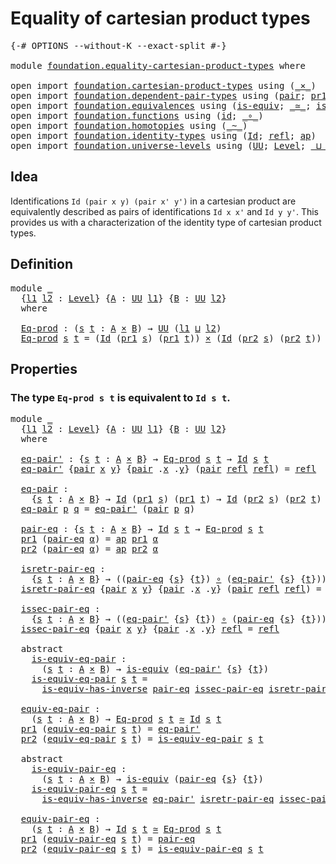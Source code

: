 # Equality of cartesian product types

<pre class="Agda"><a id="48" class="Symbol">{-#</a> <a id="52" class="Keyword">OPTIONS</a> <a id="60" class="Pragma">--without-K</a> <a id="72" class="Pragma">--exact-split</a> <a id="86" class="Symbol">#-}</a>

<a id="91" class="Keyword">module</a> <a id="98" href="foundation.equality-cartesian-product-types.html" class="Module">foundation.equality-cartesian-product-types</a> <a id="142" class="Keyword">where</a>

<a id="149" class="Keyword">open</a> <a id="154" class="Keyword">import</a> <a id="161" href="foundation.cartesian-product-types.html" class="Module">foundation.cartesian-product-types</a> <a id="196" class="Keyword">using</a> <a id="202" class="Symbol">(</a><a id="203" href="foundation-core.cartesian-product-types.html#577" class="Function Operator">_×_</a><a id="206" class="Symbol">)</a>
<a id="208" class="Keyword">open</a> <a id="213" class="Keyword">import</a> <a id="220" href="foundation.dependent-pair-types.html" class="Module">foundation.dependent-pair-types</a> <a id="252" class="Keyword">using</a> <a id="258" class="Symbol">(</a><a id="259" href="foundation-core.dependent-pair-types.html#575" class="InductiveConstructor">pair</a><a id="263" class="Symbol">;</a> <a id="265" href="foundation-core.dependent-pair-types.html#592" class="Field">pr1</a><a id="268" class="Symbol">;</a> <a id="270" href="foundation-core.dependent-pair-types.html#604" class="Field">pr2</a><a id="273" class="Symbol">)</a>
<a id="275" class="Keyword">open</a> <a id="280" class="Keyword">import</a> <a id="287" href="foundation.equivalences.html" class="Module">foundation.equivalences</a> <a id="311" class="Keyword">using</a> <a id="317" class="Symbol">(</a><a id="318" href="foundation-core.equivalences.html#1542" class="Function">is-equiv</a><a id="326" class="Symbol">;</a> <a id="328" href="foundation-core.equivalences.html#1607" class="Function Operator">_≃_</a><a id="331" class="Symbol">;</a> <a id="333" href="foundation-core.equivalences.html#2999" class="Function">is-equiv-has-inverse</a><a id="353" class="Symbol">)</a>
<a id="355" class="Keyword">open</a> <a id="360" class="Keyword">import</a> <a id="367" href="foundation.functions.html" class="Module">foundation.functions</a> <a id="388" class="Keyword">using</a> <a id="394" class="Symbol">(</a><a id="395" href="foundation-core.functions.html#309" class="Function">id</a><a id="397" class="Symbol">;</a> <a id="399" href="foundation-core.functions.html#407" class="Function Operator">_∘_</a><a id="402" class="Symbol">)</a>
<a id="404" class="Keyword">open</a> <a id="409" class="Keyword">import</a> <a id="416" href="foundation.homotopies.html" class="Module">foundation.homotopies</a> <a id="438" class="Keyword">using</a> <a id="444" class="Symbol">(</a><a id="445" href="foundation-core.homotopies.html#467" class="Function Operator">_~_</a><a id="448" class="Symbol">)</a>
<a id="450" class="Keyword">open</a> <a id="455" class="Keyword">import</a> <a id="462" href="foundation.identity-types.html" class="Module">foundation.identity-types</a> <a id="488" class="Keyword">using</a> <a id="494" class="Symbol">(</a><a id="495" href="foundation-core.identity-types.html#641" class="Datatype">Id</a><a id="497" class="Symbol">;</a> <a id="499" href="foundation-core.identity-types.html#694" class="InductiveConstructor">refl</a><a id="503" class="Symbol">;</a> <a id="505" href="foundation-core.identity-types.html#2853" class="Function">ap</a><a id="507" class="Symbol">)</a>
<a id="509" class="Keyword">open</a> <a id="514" class="Keyword">import</a> <a id="521" href="foundation.universe-levels.html" class="Module">foundation.universe-levels</a> <a id="548" class="Keyword">using</a> <a id="554" class="Symbol">(</a><a id="555" href="foundation-core.universe-levels.html#222" class="Primitive">UU</a><a id="557" class="Symbol">;</a> <a id="559" href="Agda.Primitive.html#597" class="Postulate">Level</a><a id="564" class="Symbol">;</a> <a id="566" href="Agda.Primitive.html#810" class="Primitive Operator">_⊔_</a><a id="569" class="Symbol">)</a>
</pre>
## Idea

Identifications `Id (pair x y) (pair x' y')` in a cartesian product are equivalently described as pairs of identifications `Id x x'` and `Id y y'`. This provides us with a characterization of the identity type of cartesian product types.

## Definition

<pre class="Agda"><a id="847" class="Keyword">module</a> <a id="854" href="foundation.equality-cartesian-product-types.html#854" class="Module">_</a>
  <a id="858" class="Symbol">{</a><a id="859" href="foundation.equality-cartesian-product-types.html#859" class="Bound">l1</a> <a id="862" href="foundation.equality-cartesian-product-types.html#862" class="Bound">l2</a> <a id="865" class="Symbol">:</a> <a id="867" href="Agda.Primitive.html#597" class="Postulate">Level</a><a id="872" class="Symbol">}</a> <a id="874" class="Symbol">{</a><a id="875" href="foundation.equality-cartesian-product-types.html#875" class="Bound">A</a> <a id="877" class="Symbol">:</a> <a id="879" href="foundation-core.universe-levels.html#222" class="Primitive">UU</a> <a id="882" href="foundation.equality-cartesian-product-types.html#859" class="Bound">l1</a><a id="884" class="Symbol">}</a> <a id="886" class="Symbol">{</a><a id="887" href="foundation.equality-cartesian-product-types.html#887" class="Bound">B</a> <a id="889" class="Symbol">:</a> <a id="891" href="foundation-core.universe-levels.html#222" class="Primitive">UU</a> <a id="894" href="foundation.equality-cartesian-product-types.html#862" class="Bound">l2</a><a id="896" class="Symbol">}</a>
  <a id="900" class="Keyword">where</a>
  
  <a id="911" href="foundation.equality-cartesian-product-types.html#911" class="Function">Eq-prod</a> <a id="919" class="Symbol">:</a> <a id="921" class="Symbol">(</a><a id="922" href="foundation.equality-cartesian-product-types.html#922" class="Bound">s</a> <a id="924" href="foundation.equality-cartesian-product-types.html#924" class="Bound">t</a> <a id="926" class="Symbol">:</a> <a id="928" href="foundation.equality-cartesian-product-types.html#875" class="Bound">A</a> <a id="930" href="foundation-core.cartesian-product-types.html#577" class="Function Operator">×</a> <a id="932" href="foundation.equality-cartesian-product-types.html#887" class="Bound">B</a><a id="933" class="Symbol">)</a> <a id="935" class="Symbol">→</a> <a id="937" href="foundation-core.universe-levels.html#222" class="Primitive">UU</a> <a id="940" class="Symbol">(</a><a id="941" href="foundation.equality-cartesian-product-types.html#859" class="Bound">l1</a> <a id="944" href="Agda.Primitive.html#810" class="Primitive Operator">⊔</a> <a id="946" href="foundation.equality-cartesian-product-types.html#862" class="Bound">l2</a><a id="948" class="Symbol">)</a>
  <a id="952" href="foundation.equality-cartesian-product-types.html#911" class="Function">Eq-prod</a> <a id="960" href="foundation.equality-cartesian-product-types.html#960" class="Bound">s</a> <a id="962" href="foundation.equality-cartesian-product-types.html#962" class="Bound">t</a> <a id="964" class="Symbol">=</a> <a id="966" class="Symbol">(</a><a id="967" href="foundation-core.identity-types.html#641" class="Datatype">Id</a> <a id="970" class="Symbol">(</a><a id="971" href="foundation-core.dependent-pair-types.html#592" class="Field">pr1</a> <a id="975" href="foundation.equality-cartesian-product-types.html#960" class="Bound">s</a><a id="976" class="Symbol">)</a> <a id="978" class="Symbol">(</a><a id="979" href="foundation-core.dependent-pair-types.html#592" class="Field">pr1</a> <a id="983" href="foundation.equality-cartesian-product-types.html#962" class="Bound">t</a><a id="984" class="Symbol">))</a> <a id="987" href="foundation-core.cartesian-product-types.html#577" class="Function Operator">×</a> <a id="989" class="Symbol">(</a><a id="990" href="foundation-core.identity-types.html#641" class="Datatype">Id</a> <a id="993" class="Symbol">(</a><a id="994" href="foundation-core.dependent-pair-types.html#604" class="Field">pr2</a> <a id="998" href="foundation.equality-cartesian-product-types.html#960" class="Bound">s</a><a id="999" class="Symbol">)</a> <a id="1001" class="Symbol">(</a><a id="1002" href="foundation-core.dependent-pair-types.html#604" class="Field">pr2</a> <a id="1006" href="foundation.equality-cartesian-product-types.html#962" class="Bound">t</a><a id="1007" class="Symbol">))</a>
</pre>
## Properties

### The type `Eq-prod s t` is equivalent to `Id s t`.

<pre class="Agda"><a id="1093" class="Keyword">module</a> <a id="1100" href="foundation.equality-cartesian-product-types.html#1100" class="Module">_</a>
  <a id="1104" class="Symbol">{</a><a id="1105" href="foundation.equality-cartesian-product-types.html#1105" class="Bound">l1</a> <a id="1108" href="foundation.equality-cartesian-product-types.html#1108" class="Bound">l2</a> <a id="1111" class="Symbol">:</a> <a id="1113" href="Agda.Primitive.html#597" class="Postulate">Level</a><a id="1118" class="Symbol">}</a> <a id="1120" class="Symbol">{</a><a id="1121" href="foundation.equality-cartesian-product-types.html#1121" class="Bound">A</a> <a id="1123" class="Symbol">:</a> <a id="1125" href="foundation-core.universe-levels.html#222" class="Primitive">UU</a> <a id="1128" href="foundation.equality-cartesian-product-types.html#1105" class="Bound">l1</a><a id="1130" class="Symbol">}</a> <a id="1132" class="Symbol">{</a><a id="1133" href="foundation.equality-cartesian-product-types.html#1133" class="Bound">B</a> <a id="1135" class="Symbol">:</a> <a id="1137" href="foundation-core.universe-levels.html#222" class="Primitive">UU</a> <a id="1140" href="foundation.equality-cartesian-product-types.html#1108" class="Bound">l2</a><a id="1142" class="Symbol">}</a>
  <a id="1146" class="Keyword">where</a>
  
  <a id="1157" href="foundation.equality-cartesian-product-types.html#1157" class="Function">eq-pair&#39;</a> <a id="1166" class="Symbol">:</a> <a id="1168" class="Symbol">{</a><a id="1169" href="foundation.equality-cartesian-product-types.html#1169" class="Bound">s</a> <a id="1171" href="foundation.equality-cartesian-product-types.html#1171" class="Bound">t</a> <a id="1173" class="Symbol">:</a> <a id="1175" href="foundation.equality-cartesian-product-types.html#1121" class="Bound">A</a> <a id="1177" href="foundation-core.cartesian-product-types.html#577" class="Function Operator">×</a> <a id="1179" href="foundation.equality-cartesian-product-types.html#1133" class="Bound">B</a><a id="1180" class="Symbol">}</a> <a id="1182" class="Symbol">→</a> <a id="1184" href="foundation.equality-cartesian-product-types.html#911" class="Function">Eq-prod</a> <a id="1192" href="foundation.equality-cartesian-product-types.html#1169" class="Bound">s</a> <a id="1194" href="foundation.equality-cartesian-product-types.html#1171" class="Bound">t</a> <a id="1196" class="Symbol">→</a> <a id="1198" href="foundation-core.identity-types.html#641" class="Datatype">Id</a> <a id="1201" href="foundation.equality-cartesian-product-types.html#1169" class="Bound">s</a> <a id="1203" href="foundation.equality-cartesian-product-types.html#1171" class="Bound">t</a>
  <a id="1207" href="foundation.equality-cartesian-product-types.html#1157" class="Function">eq-pair&#39;</a> <a id="1216" class="Symbol">{</a><a id="1217" href="foundation-core.dependent-pair-types.html#575" class="InductiveConstructor">pair</a> <a id="1222" href="foundation.equality-cartesian-product-types.html#1222" class="Bound">x</a> <a id="1224" href="foundation.equality-cartesian-product-types.html#1224" class="Bound">y</a><a id="1225" class="Symbol">}</a> <a id="1227" class="Symbol">{</a><a id="1228" href="foundation-core.dependent-pair-types.html#575" class="InductiveConstructor">pair</a> <a id="1233" class="DottedPattern Symbol">.</a><a id="1234" href="foundation.equality-cartesian-product-types.html#1222" class="DottedPattern Bound">x</a> <a id="1236" class="DottedPattern Symbol">.</a><a id="1237" href="foundation.equality-cartesian-product-types.html#1224" class="DottedPattern Bound">y</a><a id="1238" class="Symbol">}</a> <a id="1240" class="Symbol">(</a><a id="1241" href="foundation-core.dependent-pair-types.html#575" class="InductiveConstructor">pair</a> <a id="1246" href="foundation-core.identity-types.html#694" class="InductiveConstructor">refl</a> <a id="1251" href="foundation-core.identity-types.html#694" class="InductiveConstructor">refl</a><a id="1255" class="Symbol">)</a> <a id="1257" class="Symbol">=</a> <a id="1259" href="foundation-core.identity-types.html#694" class="InductiveConstructor">refl</a>

  <a id="1267" href="foundation.equality-cartesian-product-types.html#1267" class="Function">eq-pair</a> <a id="1275" class="Symbol">:</a>
    <a id="1281" class="Symbol">{</a><a id="1282" href="foundation.equality-cartesian-product-types.html#1282" class="Bound">s</a> <a id="1284" href="foundation.equality-cartesian-product-types.html#1284" class="Bound">t</a> <a id="1286" class="Symbol">:</a> <a id="1288" href="foundation.equality-cartesian-product-types.html#1121" class="Bound">A</a> <a id="1290" href="foundation-core.cartesian-product-types.html#577" class="Function Operator">×</a> <a id="1292" href="foundation.equality-cartesian-product-types.html#1133" class="Bound">B</a><a id="1293" class="Symbol">}</a> <a id="1295" class="Symbol">→</a> <a id="1297" href="foundation-core.identity-types.html#641" class="Datatype">Id</a> <a id="1300" class="Symbol">(</a><a id="1301" href="foundation-core.dependent-pair-types.html#592" class="Field">pr1</a> <a id="1305" href="foundation.equality-cartesian-product-types.html#1282" class="Bound">s</a><a id="1306" class="Symbol">)</a> <a id="1308" class="Symbol">(</a><a id="1309" href="foundation-core.dependent-pair-types.html#592" class="Field">pr1</a> <a id="1313" href="foundation.equality-cartesian-product-types.html#1284" class="Bound">t</a><a id="1314" class="Symbol">)</a> <a id="1316" class="Symbol">→</a> <a id="1318" href="foundation-core.identity-types.html#641" class="Datatype">Id</a> <a id="1321" class="Symbol">(</a><a id="1322" href="foundation-core.dependent-pair-types.html#604" class="Field">pr2</a> <a id="1326" href="foundation.equality-cartesian-product-types.html#1282" class="Bound">s</a><a id="1327" class="Symbol">)</a> <a id="1329" class="Symbol">(</a><a id="1330" href="foundation-core.dependent-pair-types.html#604" class="Field">pr2</a> <a id="1334" href="foundation.equality-cartesian-product-types.html#1284" class="Bound">t</a><a id="1335" class="Symbol">)</a> <a id="1337" class="Symbol">→</a> <a id="1339" href="foundation-core.identity-types.html#641" class="Datatype">Id</a> <a id="1342" href="foundation.equality-cartesian-product-types.html#1282" class="Bound">s</a> <a id="1344" href="foundation.equality-cartesian-product-types.html#1284" class="Bound">t</a>
  <a id="1348" href="foundation.equality-cartesian-product-types.html#1267" class="Function">eq-pair</a> <a id="1356" href="foundation.equality-cartesian-product-types.html#1356" class="Bound">p</a> <a id="1358" href="foundation.equality-cartesian-product-types.html#1358" class="Bound">q</a> <a id="1360" class="Symbol">=</a> <a id="1362" href="foundation.equality-cartesian-product-types.html#1157" class="Function">eq-pair&#39;</a> <a id="1371" class="Symbol">(</a><a id="1372" href="foundation-core.dependent-pair-types.html#575" class="InductiveConstructor">pair</a> <a id="1377" href="foundation.equality-cartesian-product-types.html#1356" class="Bound">p</a> <a id="1379" href="foundation.equality-cartesian-product-types.html#1358" class="Bound">q</a><a id="1380" class="Symbol">)</a>

  <a id="1385" href="foundation.equality-cartesian-product-types.html#1385" class="Function">pair-eq</a> <a id="1393" class="Symbol">:</a> <a id="1395" class="Symbol">{</a><a id="1396" href="foundation.equality-cartesian-product-types.html#1396" class="Bound">s</a> <a id="1398" href="foundation.equality-cartesian-product-types.html#1398" class="Bound">t</a> <a id="1400" class="Symbol">:</a> <a id="1402" href="foundation.equality-cartesian-product-types.html#1121" class="Bound">A</a> <a id="1404" href="foundation-core.cartesian-product-types.html#577" class="Function Operator">×</a> <a id="1406" href="foundation.equality-cartesian-product-types.html#1133" class="Bound">B</a><a id="1407" class="Symbol">}</a> <a id="1409" class="Symbol">→</a> <a id="1411" href="foundation-core.identity-types.html#641" class="Datatype">Id</a> <a id="1414" href="foundation.equality-cartesian-product-types.html#1396" class="Bound">s</a> <a id="1416" href="foundation.equality-cartesian-product-types.html#1398" class="Bound">t</a> <a id="1418" class="Symbol">→</a> <a id="1420" href="foundation.equality-cartesian-product-types.html#911" class="Function">Eq-prod</a> <a id="1428" href="foundation.equality-cartesian-product-types.html#1396" class="Bound">s</a> <a id="1430" href="foundation.equality-cartesian-product-types.html#1398" class="Bound">t</a>
  <a id="1434" href="foundation-core.dependent-pair-types.html#592" class="Field">pr1</a> <a id="1438" class="Symbol">(</a><a id="1439" href="foundation.equality-cartesian-product-types.html#1385" class="Function">pair-eq</a> <a id="1447" href="foundation.equality-cartesian-product-types.html#1447" class="Bound">α</a><a id="1448" class="Symbol">)</a> <a id="1450" class="Symbol">=</a> <a id="1452" href="foundation-core.identity-types.html#2853" class="Function">ap</a> <a id="1455" href="foundation-core.dependent-pair-types.html#592" class="Field">pr1</a> <a id="1459" href="foundation.equality-cartesian-product-types.html#1447" class="Bound">α</a>
  <a id="1463" href="foundation-core.dependent-pair-types.html#604" class="Field">pr2</a> <a id="1467" class="Symbol">(</a><a id="1468" href="foundation.equality-cartesian-product-types.html#1385" class="Function">pair-eq</a> <a id="1476" href="foundation.equality-cartesian-product-types.html#1476" class="Bound">α</a><a id="1477" class="Symbol">)</a> <a id="1479" class="Symbol">=</a> <a id="1481" href="foundation-core.identity-types.html#2853" class="Function">ap</a> <a id="1484" href="foundation-core.dependent-pair-types.html#604" class="Field">pr2</a> <a id="1488" href="foundation.equality-cartesian-product-types.html#1476" class="Bound">α</a>

  <a id="1493" href="foundation.equality-cartesian-product-types.html#1493" class="Function">isretr-pair-eq</a> <a id="1508" class="Symbol">:</a>
    <a id="1514" class="Symbol">{</a><a id="1515" href="foundation.equality-cartesian-product-types.html#1515" class="Bound">s</a> <a id="1517" href="foundation.equality-cartesian-product-types.html#1517" class="Bound">t</a> <a id="1519" class="Symbol">:</a> <a id="1521" href="foundation.equality-cartesian-product-types.html#1121" class="Bound">A</a> <a id="1523" href="foundation-core.cartesian-product-types.html#577" class="Function Operator">×</a> <a id="1525" href="foundation.equality-cartesian-product-types.html#1133" class="Bound">B</a><a id="1526" class="Symbol">}</a> <a id="1528" class="Symbol">→</a> <a id="1530" class="Symbol">((</a><a id="1532" href="foundation.equality-cartesian-product-types.html#1385" class="Function">pair-eq</a> <a id="1540" class="Symbol">{</a><a id="1541" href="foundation.equality-cartesian-product-types.html#1515" class="Bound">s</a><a id="1542" class="Symbol">}</a> <a id="1544" class="Symbol">{</a><a id="1545" href="foundation.equality-cartesian-product-types.html#1517" class="Bound">t</a><a id="1546" class="Symbol">})</a> <a id="1549" href="foundation-core.functions.html#407" class="Function Operator">∘</a> <a id="1551" class="Symbol">(</a><a id="1552" href="foundation.equality-cartesian-product-types.html#1157" class="Function">eq-pair&#39;</a> <a id="1561" class="Symbol">{</a><a id="1562" href="foundation.equality-cartesian-product-types.html#1515" class="Bound">s</a><a id="1563" class="Symbol">}</a> <a id="1565" class="Symbol">{</a><a id="1566" href="foundation.equality-cartesian-product-types.html#1517" class="Bound">t</a><a id="1567" class="Symbol">}))</a> <a id="1571" href="foundation-core.homotopies.html#467" class="Function Operator">~</a> <a id="1573" href="foundation-core.functions.html#309" class="Function">id</a>
  <a id="1578" href="foundation.equality-cartesian-product-types.html#1493" class="Function">isretr-pair-eq</a> <a id="1593" class="Symbol">{</a><a id="1594" href="foundation-core.dependent-pair-types.html#575" class="InductiveConstructor">pair</a> <a id="1599" href="foundation.equality-cartesian-product-types.html#1599" class="Bound">x</a> <a id="1601" href="foundation.equality-cartesian-product-types.html#1601" class="Bound">y</a><a id="1602" class="Symbol">}</a> <a id="1604" class="Symbol">{</a><a id="1605" href="foundation-core.dependent-pair-types.html#575" class="InductiveConstructor">pair</a> <a id="1610" class="DottedPattern Symbol">.</a><a id="1611" href="foundation.equality-cartesian-product-types.html#1599" class="DottedPattern Bound">x</a> <a id="1613" class="DottedPattern Symbol">.</a><a id="1614" href="foundation.equality-cartesian-product-types.html#1601" class="DottedPattern Bound">y</a><a id="1615" class="Symbol">}</a> <a id="1617" class="Symbol">(</a><a id="1618" href="foundation-core.dependent-pair-types.html#575" class="InductiveConstructor">pair</a> <a id="1623" href="foundation-core.identity-types.html#694" class="InductiveConstructor">refl</a> <a id="1628" href="foundation-core.identity-types.html#694" class="InductiveConstructor">refl</a><a id="1632" class="Symbol">)</a> <a id="1634" class="Symbol">=</a> <a id="1636" href="foundation-core.identity-types.html#694" class="InductiveConstructor">refl</a>

  <a id="1644" href="foundation.equality-cartesian-product-types.html#1644" class="Function">issec-pair-eq</a> <a id="1658" class="Symbol">:</a>
    <a id="1664" class="Symbol">{</a><a id="1665" href="foundation.equality-cartesian-product-types.html#1665" class="Bound">s</a> <a id="1667" href="foundation.equality-cartesian-product-types.html#1667" class="Bound">t</a> <a id="1669" class="Symbol">:</a> <a id="1671" href="foundation.equality-cartesian-product-types.html#1121" class="Bound">A</a> <a id="1673" href="foundation-core.cartesian-product-types.html#577" class="Function Operator">×</a> <a id="1675" href="foundation.equality-cartesian-product-types.html#1133" class="Bound">B</a><a id="1676" class="Symbol">}</a> <a id="1678" class="Symbol">→</a> <a id="1680" class="Symbol">((</a><a id="1682" href="foundation.equality-cartesian-product-types.html#1157" class="Function">eq-pair&#39;</a> <a id="1691" class="Symbol">{</a><a id="1692" href="foundation.equality-cartesian-product-types.html#1665" class="Bound">s</a><a id="1693" class="Symbol">}</a> <a id="1695" class="Symbol">{</a><a id="1696" href="foundation.equality-cartesian-product-types.html#1667" class="Bound">t</a><a id="1697" class="Symbol">})</a> <a id="1700" href="foundation-core.functions.html#407" class="Function Operator">∘</a> <a id="1702" class="Symbol">(</a><a id="1703" href="foundation.equality-cartesian-product-types.html#1385" class="Function">pair-eq</a> <a id="1711" class="Symbol">{</a><a id="1712" href="foundation.equality-cartesian-product-types.html#1665" class="Bound">s</a><a id="1713" class="Symbol">}</a> <a id="1715" class="Symbol">{</a><a id="1716" href="foundation.equality-cartesian-product-types.html#1667" class="Bound">t</a><a id="1717" class="Symbol">}))</a> <a id="1721" href="foundation-core.homotopies.html#467" class="Function Operator">~</a> <a id="1723" href="foundation-core.functions.html#309" class="Function">id</a>
  <a id="1728" href="foundation.equality-cartesian-product-types.html#1644" class="Function">issec-pair-eq</a> <a id="1742" class="Symbol">{</a><a id="1743" href="foundation-core.dependent-pair-types.html#575" class="InductiveConstructor">pair</a> <a id="1748" href="foundation.equality-cartesian-product-types.html#1748" class="Bound">x</a> <a id="1750" href="foundation.equality-cartesian-product-types.html#1750" class="Bound">y</a><a id="1751" class="Symbol">}</a> <a id="1753" class="Symbol">{</a><a id="1754" href="foundation-core.dependent-pair-types.html#575" class="InductiveConstructor">pair</a> <a id="1759" class="DottedPattern Symbol">.</a><a id="1760" href="foundation.equality-cartesian-product-types.html#1748" class="DottedPattern Bound">x</a> <a id="1762" class="DottedPattern Symbol">.</a><a id="1763" href="foundation.equality-cartesian-product-types.html#1750" class="DottedPattern Bound">y</a><a id="1764" class="Symbol">}</a> <a id="1766" href="foundation-core.identity-types.html#694" class="InductiveConstructor">refl</a> <a id="1771" class="Symbol">=</a> <a id="1773" href="foundation-core.identity-types.html#694" class="InductiveConstructor">refl</a>

  <a id="1781" class="Keyword">abstract</a>
    <a id="1794" href="foundation.equality-cartesian-product-types.html#1794" class="Function">is-equiv-eq-pair</a> <a id="1811" class="Symbol">:</a>
      <a id="1819" class="Symbol">(</a><a id="1820" href="foundation.equality-cartesian-product-types.html#1820" class="Bound">s</a> <a id="1822" href="foundation.equality-cartesian-product-types.html#1822" class="Bound">t</a> <a id="1824" class="Symbol">:</a> <a id="1826" href="foundation.equality-cartesian-product-types.html#1121" class="Bound">A</a> <a id="1828" href="foundation-core.cartesian-product-types.html#577" class="Function Operator">×</a> <a id="1830" href="foundation.equality-cartesian-product-types.html#1133" class="Bound">B</a><a id="1831" class="Symbol">)</a> <a id="1833" class="Symbol">→</a> <a id="1835" href="foundation-core.equivalences.html#1542" class="Function">is-equiv</a> <a id="1844" class="Symbol">(</a><a id="1845" href="foundation.equality-cartesian-product-types.html#1157" class="Function">eq-pair&#39;</a> <a id="1854" class="Symbol">{</a><a id="1855" href="foundation.equality-cartesian-product-types.html#1820" class="Bound">s</a><a id="1856" class="Symbol">}</a> <a id="1858" class="Symbol">{</a><a id="1859" href="foundation.equality-cartesian-product-types.html#1822" class="Bound">t</a><a id="1860" class="Symbol">})</a>
    <a id="1867" href="foundation.equality-cartesian-product-types.html#1794" class="Function">is-equiv-eq-pair</a> <a id="1884" href="foundation.equality-cartesian-product-types.html#1884" class="Bound">s</a> <a id="1886" href="foundation.equality-cartesian-product-types.html#1886" class="Bound">t</a> <a id="1888" class="Symbol">=</a>
      <a id="1896" href="foundation-core.equivalences.html#2999" class="Function">is-equiv-has-inverse</a> <a id="1917" href="foundation.equality-cartesian-product-types.html#1385" class="Function">pair-eq</a> <a id="1925" href="foundation.equality-cartesian-product-types.html#1644" class="Function">issec-pair-eq</a> <a id="1939" href="foundation.equality-cartesian-product-types.html#1493" class="Function">isretr-pair-eq</a>

  <a id="1957" href="foundation.equality-cartesian-product-types.html#1957" class="Function">equiv-eq-pair</a> <a id="1971" class="Symbol">:</a>
    <a id="1977" class="Symbol">(</a><a id="1978" href="foundation.equality-cartesian-product-types.html#1978" class="Bound">s</a> <a id="1980" href="foundation.equality-cartesian-product-types.html#1980" class="Bound">t</a> <a id="1982" class="Symbol">:</a> <a id="1984" href="foundation.equality-cartesian-product-types.html#1121" class="Bound">A</a> <a id="1986" href="foundation-core.cartesian-product-types.html#577" class="Function Operator">×</a> <a id="1988" href="foundation.equality-cartesian-product-types.html#1133" class="Bound">B</a><a id="1989" class="Symbol">)</a> <a id="1991" class="Symbol">→</a> <a id="1993" href="foundation.equality-cartesian-product-types.html#911" class="Function">Eq-prod</a> <a id="2001" href="foundation.equality-cartesian-product-types.html#1978" class="Bound">s</a> <a id="2003" href="foundation.equality-cartesian-product-types.html#1980" class="Bound">t</a> <a id="2005" href="foundation-core.equivalences.html#1607" class="Function Operator">≃</a> <a id="2007" href="foundation-core.identity-types.html#641" class="Datatype">Id</a> <a id="2010" href="foundation.equality-cartesian-product-types.html#1978" class="Bound">s</a> <a id="2012" href="foundation.equality-cartesian-product-types.html#1980" class="Bound">t</a>
  <a id="2016" href="foundation-core.dependent-pair-types.html#592" class="Field">pr1</a> <a id="2020" class="Symbol">(</a><a id="2021" href="foundation.equality-cartesian-product-types.html#1957" class="Function">equiv-eq-pair</a> <a id="2035" href="foundation.equality-cartesian-product-types.html#2035" class="Bound">s</a> <a id="2037" href="foundation.equality-cartesian-product-types.html#2037" class="Bound">t</a><a id="2038" class="Symbol">)</a> <a id="2040" class="Symbol">=</a> <a id="2042" href="foundation.equality-cartesian-product-types.html#1157" class="Function">eq-pair&#39;</a>
  <a id="2053" href="foundation-core.dependent-pair-types.html#604" class="Field">pr2</a> <a id="2057" class="Symbol">(</a><a id="2058" href="foundation.equality-cartesian-product-types.html#1957" class="Function">equiv-eq-pair</a> <a id="2072" href="foundation.equality-cartesian-product-types.html#2072" class="Bound">s</a> <a id="2074" href="foundation.equality-cartesian-product-types.html#2074" class="Bound">t</a><a id="2075" class="Symbol">)</a> <a id="2077" class="Symbol">=</a> <a id="2079" href="foundation.equality-cartesian-product-types.html#1794" class="Function">is-equiv-eq-pair</a> <a id="2096" href="foundation.equality-cartesian-product-types.html#2072" class="Bound">s</a> <a id="2098" href="foundation.equality-cartesian-product-types.html#2074" class="Bound">t</a>

  <a id="2103" class="Keyword">abstract</a>
    <a id="2116" href="foundation.equality-cartesian-product-types.html#2116" class="Function">is-equiv-pair-eq</a> <a id="2133" class="Symbol">:</a>
      <a id="2141" class="Symbol">(</a><a id="2142" href="foundation.equality-cartesian-product-types.html#2142" class="Bound">s</a> <a id="2144" href="foundation.equality-cartesian-product-types.html#2144" class="Bound">t</a> <a id="2146" class="Symbol">:</a> <a id="2148" href="foundation.equality-cartesian-product-types.html#1121" class="Bound">A</a> <a id="2150" href="foundation-core.cartesian-product-types.html#577" class="Function Operator">×</a> <a id="2152" href="foundation.equality-cartesian-product-types.html#1133" class="Bound">B</a><a id="2153" class="Symbol">)</a> <a id="2155" class="Symbol">→</a> <a id="2157" href="foundation-core.equivalences.html#1542" class="Function">is-equiv</a> <a id="2166" class="Symbol">(</a><a id="2167" href="foundation.equality-cartesian-product-types.html#1385" class="Function">pair-eq</a> <a id="2175" class="Symbol">{</a><a id="2176" href="foundation.equality-cartesian-product-types.html#2142" class="Bound">s</a><a id="2177" class="Symbol">}</a> <a id="2179" class="Symbol">{</a><a id="2180" href="foundation.equality-cartesian-product-types.html#2144" class="Bound">t</a><a id="2181" class="Symbol">})</a>
    <a id="2188" href="foundation.equality-cartesian-product-types.html#2116" class="Function">is-equiv-pair-eq</a> <a id="2205" href="foundation.equality-cartesian-product-types.html#2205" class="Bound">s</a> <a id="2207" href="foundation.equality-cartesian-product-types.html#2207" class="Bound">t</a> <a id="2209" class="Symbol">=</a>
      <a id="2217" href="foundation-core.equivalences.html#2999" class="Function">is-equiv-has-inverse</a> <a id="2238" href="foundation.equality-cartesian-product-types.html#1157" class="Function">eq-pair&#39;</a> <a id="2247" href="foundation.equality-cartesian-product-types.html#1493" class="Function">isretr-pair-eq</a> <a id="2262" href="foundation.equality-cartesian-product-types.html#1644" class="Function">issec-pair-eq</a>

  <a id="2279" href="foundation.equality-cartesian-product-types.html#2279" class="Function">equiv-pair-eq</a> <a id="2293" class="Symbol">:</a>
    <a id="2299" class="Symbol">(</a><a id="2300" href="foundation.equality-cartesian-product-types.html#2300" class="Bound">s</a> <a id="2302" href="foundation.equality-cartesian-product-types.html#2302" class="Bound">t</a> <a id="2304" class="Symbol">:</a> <a id="2306" href="foundation.equality-cartesian-product-types.html#1121" class="Bound">A</a> <a id="2308" href="foundation-core.cartesian-product-types.html#577" class="Function Operator">×</a> <a id="2310" href="foundation.equality-cartesian-product-types.html#1133" class="Bound">B</a><a id="2311" class="Symbol">)</a> <a id="2313" class="Symbol">→</a> <a id="2315" href="foundation-core.identity-types.html#641" class="Datatype">Id</a> <a id="2318" href="foundation.equality-cartesian-product-types.html#2300" class="Bound">s</a> <a id="2320" href="foundation.equality-cartesian-product-types.html#2302" class="Bound">t</a> <a id="2322" href="foundation-core.equivalences.html#1607" class="Function Operator">≃</a> <a id="2324" href="foundation.equality-cartesian-product-types.html#911" class="Function">Eq-prod</a> <a id="2332" href="foundation.equality-cartesian-product-types.html#2300" class="Bound">s</a> <a id="2334" href="foundation.equality-cartesian-product-types.html#2302" class="Bound">t</a>
  <a id="2338" href="foundation-core.dependent-pair-types.html#592" class="Field">pr1</a> <a id="2342" class="Symbol">(</a><a id="2343" href="foundation.equality-cartesian-product-types.html#2279" class="Function">equiv-pair-eq</a> <a id="2357" href="foundation.equality-cartesian-product-types.html#2357" class="Bound">s</a> <a id="2359" href="foundation.equality-cartesian-product-types.html#2359" class="Bound">t</a><a id="2360" class="Symbol">)</a> <a id="2362" class="Symbol">=</a> <a id="2364" href="foundation.equality-cartesian-product-types.html#1385" class="Function">pair-eq</a>
  <a id="2374" href="foundation-core.dependent-pair-types.html#604" class="Field">pr2</a> <a id="2378" class="Symbol">(</a><a id="2379" href="foundation.equality-cartesian-product-types.html#2279" class="Function">equiv-pair-eq</a> <a id="2393" href="foundation.equality-cartesian-product-types.html#2393" class="Bound">s</a> <a id="2395" href="foundation.equality-cartesian-product-types.html#2395" class="Bound">t</a><a id="2396" class="Symbol">)</a> <a id="2398" class="Symbol">=</a> <a id="2400" href="foundation.equality-cartesian-product-types.html#2116" class="Function">is-equiv-pair-eq</a> <a id="2417" href="foundation.equality-cartesian-product-types.html#2393" class="Bound">s</a> <a id="2419" href="foundation.equality-cartesian-product-types.html#2395" class="Bound">t</a>
</pre>